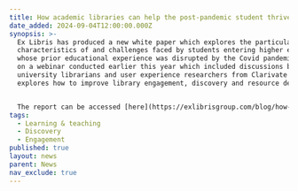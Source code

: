```yaml
---
title: How academic libraries can help the post-pandemic student thrive
date_added: 2024-09-04T12:00:00.000Z
synopsis: >-
  Ex Libris has produced a new white paper which explores the particular
  characteristics of and challenges faced by students entering higher education
  whose prior educational experience was disrupted by the Covid pandemic. Based
  on a webinar conducted earlier this year which included discussions between
  university librarians and user experience researchers from Clarivate the paper
  explores how to improve library engagement, discovery and resource delivery.


  The report can be accessed [here](https://exlibrisgroup.com/blog/how-academic-libraries-can-help-the-post-pandemic-student-thrive/)
tags:
  - Learning & teaching
  - Discovery
  - Engagement
published: true
layout: news
parent: News
nav_exclude: true
---
```

